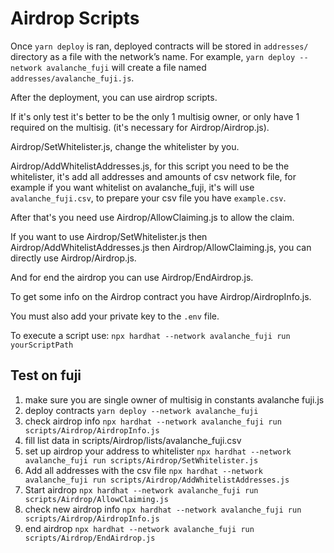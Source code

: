 # Airdrop Scripts

Once `yarn deploy` is ran, deployed contracts will be stored in
`addresses/` directory as a file with the network’s name. For example,
`yarn deploy --network avalanche_fuji` will create a file named
`addresses/avalanche_fuji.js`.

After the deployment, you can use airdrop scripts.

If it's only test it's better to be the only 1 multisig owner, or only have 1 required on the multisig. (it's necessary for Airdrop/Airdrop.js).

Airdrop/SetWhitelister.js, change the whitelister by you.

Airdrop/AddWhitelistAddresses.js, for this script you need to be the whitelister, it's add all addresses and amounts of csv network file, for example if you want whitelist on avalanche_fuji, it's will use `avalanche_fuji.csv`, to prepare your csv file you have `example.csv`.

After that's you need use Airdrop/AllowClaiming.js to allow the claim.

If you want to use  Airdrop/SetWhitelister.js then Airdrop/AddWhitelistAddresses.js then Airdrop/AllowClaiming.js, you can directly use Airdrop/Airdrop.js.

And for end the airdrop you can use Airdrop/EndAirdrop.js.

To get some info on the Airdrop contract you have Airdrop/AirdropInfo.js.

You must also add your private key to the `.env` file.

To execute a script use: `npx hardhat --network avalanche_fuji run yourScriptPath`

## Test on fuji

1. make sure you are single owner of multisig in constants  avalanche fuji.js
2. deploy contracts ``yarn deploy --network avalanche_fuji``
3. check airdrop info `npx hardhat --network avalanche_fuji run scripts/Airdrop/AirdropInfo.js`
4. fill list data in scripts/Airdrop/lists/avalanche_fuji.csv
5. set up airdrop your address to whitelister `npx hardhat --network avalanche_fuji run scripts/Airdrop/SetWhitelister.js`
6. Add all addresses with the csv file `npx hardhat --network avalanche_fuji run scripts/Airdrop/AddWhitelistAddresses.js`
7. Start airdrop `npx hardhat --network avalanche_fuji run scripts/Airdrop/AllowClaiming.js`
5. check new airdrop info `npx hardhat --network avalanche_fuji run scripts/Airdrop/AirdropInfo.js`
5. end airdrop `npx hardhat --network avalanche_fuji run scripts/Airdrop/EndAirdrop.js`
